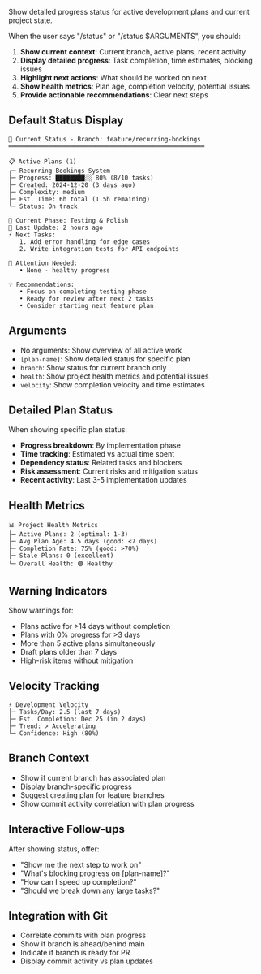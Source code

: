 Show detailed progress status for active development plans and current project state.

When the user says "/status" or "/status $ARGUMENTS", you should:

1. **Show current context**: Current branch, active plans, recent activity
2. **Display detailed progress**: Task completion, time estimates, blocking issues
3. **Highlight next actions**: What should be worked on next
4. **Show health metrics**: Plan age, completion velocity, potential issues
5. **Provide actionable recommendations**: Clear next steps

## Default Status Display
```
🎯 Current Status - Branch: feature/recurring-bookings
══════════════════════════════════════════════════════

📋 Active Plans (1)
┌─ Recurring Bookings System
├─ Progress: ████████░░ 80% (8/10 tasks)
├─ Created: 2024-12-20 (3 days ago)
├─ Complexity: medium
├─ Est. Time: 6h total (1.5h remaining)
└─ Status: On track

🎯 Current Phase: Testing & Polish
📝 Last Update: 2 hours ago
⚡ Next Tasks:
   1. Add error handling for edge cases
   2. Write integration tests for API endpoints
   
🚨 Attention Needed:
   • None - healthy progress

💡 Recommendations:
   • Focus on completing testing phase
   • Ready for review after next 2 tasks
   • Consider starting next feature plan
```

## Arguments
- No arguments: Show overview of all active work
- `[plan-name]`: Show detailed status for specific plan
- `branch`: Show status for current branch only
- `health`: Show project health metrics and potential issues
- `velocity`: Show completion velocity and time estimates

## Detailed Plan Status
When showing specific plan status:
- **Progress breakdown**: By implementation phase
- **Time tracking**: Estimated vs actual time spent
- **Dependency status**: Related tasks and blockers
- **Risk assessment**: Current risks and mitigation status
- **Recent activity**: Last 3-5 implementation updates

## Health Metrics
```
📊 Project Health Metrics
├─ Active Plans: 2 (optimal: 1-3)
├─ Avg Plan Age: 4.5 days (good: <7 days)
├─ Completion Rate: 75% (good: >70%)
├─ Stale Plans: 0 (excellent)
└─ Overall Health: 🟢 Healthy
```

## Warning Indicators
Show warnings for:
- Plans active for >14 days without completion
- Plans with 0% progress for >3 days  
- More than 5 active plans simultaneously
- Draft plans older than 7 days
- High-risk items without mitigation

## Velocity Tracking
```
⚡ Development Velocity
├─ Tasks/Day: 2.5 (last 7 days)
├─ Est. Completion: Dec 25 (in 2 days)
├─ Trend: ↗️ Accelerating
└─ Confidence: High (80%)
```

## Branch Context
- Show if current branch has associated plan
- Display branch-specific progress
- Suggest creating plan for feature branches
- Show commit activity correlation with plan progress

## Interactive Follow-ups
After showing status, offer:
- "Show me the next step to work on"
- "What's blocking progress on [plan-name]?"
- "How can I speed up completion?"
- "Should we break down any large tasks?"

## Integration with Git
- Correlate commits with plan progress
- Show if branch is ahead/behind main
- Indicate if branch is ready for PR
- Display commit activity vs plan updates